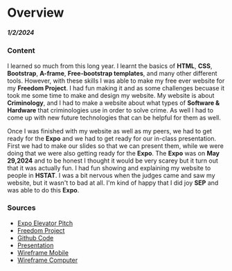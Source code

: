 # Overview
##### 1/2/2024

### Content

I learned so much from this long year. I learnt the basics of **HTML**, **CSS**, **Bootstrap**, **A-frame**, **Free-bootstrap templates**, and many other different tools. However, with these skills I was able to make my free ever website for my **Freedom Project**. I had fun making it and as some challenges becuase it took me some time to make and design my website. My website is about **Criminology**, and I had to make a website about what types of **Software & Hardware** that criminologies use in order to solve crime. As well I had to come up with new future technologies that can be helpful for them as well. 

Once I was finished with my website as well as my peers, we had to get ready for the **Expo** and we had to get ready for our in-class presentation. First we had to make our slides so that we can present them, while we were doing that we were also getting ready for the **Expo**. The **Expo** was on **May 29,2024** and to be honest I thought it would be very scarey but it turn out that it was actually fun. I had fun showing and explaining my website to people in **HSTAT**. I was a bit nervous when the judges came and saw my website, but it wasn't to bad at all. I'm kind of happy that I did joy **SEP** and was able to do this **Expo**.

### Sources

* [Expo Elevator Pitch](https://docs.google.com/document/d/1lWhCd83IAL4yUZ63w5GGNII50oTO77gnnxg2DvRQDfg/edit)
* [Freedom Project](https://kiaram2249.github.io/sep10-freedom-project-/)
* [Github Code](https://github.com/kiaram2249/sep10-freedom-project-)
* [Presentation](https://docs.google.com/presentation/d/1QoTBTrxT7GO_IdJ532uCy03W1z-nZoeTeOT_vZFtBDk/edit#slide=id.g2de4be5b86d_0_0)
* [Wireframe Mobile](https://wireframe.cc/Czcc90)
* [Wireframe Computer](https://wireframe.cc/RjlUI3)

